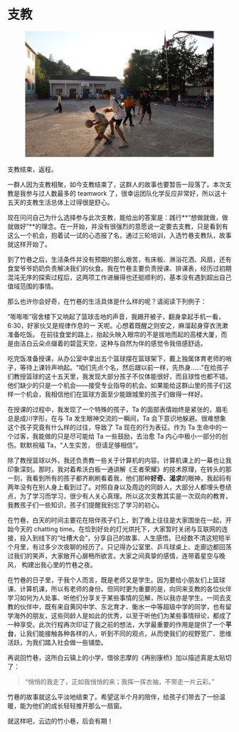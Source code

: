 # 支教

<figure><img src="../.gitbook/assets/be152db4a980446ad94c1b9ea0dfc8d.jpg" alt=""><figcaption></figcaption></figure>

支教结束，返程。

一群人因为支教相聚，如今支教结束了，这群人的故事也要暂告一段落了。本次支教是我参与过人数最多的 teamwork 了，很幸运团队化学反应非常好，所以这十五天的支教生活总体上过得很是舒心。

现在问问自己为什么选择参与此次支教，能给出的答案是：践行**“想做就做，做就做好”**的理念。在一开始，并没有很强烈的意愿说一定要去支教，只是看到有这么一个机会，抱着试一试的心态报了名，通过三轮培训，入选竹巷支教队，故事就这样开始了。

到了竹巷之后，生活条件并没有预期的那么艰苦，有床板、淋浴花洒、风扇，还有食堂爷爷奶奶负责解决我们的伙食。我在竹巷主要负责授课、排课表，经历过初期混沌无序的探索过程后，这两项工作进展得也还挺顺利的，基本没有遇到超出自己值域范围的事情。

那么也许你会好奇，在竹巷的生活具体是什么样的呢？请阅读下列例子：

“嘭嘭嘭”宿舍楼下又响起了篮球击地的声音，我踢开被子，翻身拿起手机一看，6:30，好家伙又是规律作息的一 天呢。心想着既醒之则安之，麻溜起身穿衣洗漱准备吃饭。 在前往食堂的路上，抬起头映入眼帘的不是拔地而起的高楼大厦，而是由洁白云朵点缀着的碧蓝天空，这种与自然为伴的感觉令我倍感舒适。

吃完饭准备授课，从办公室中拿出五个篮球摆在篮球架下，戴上独属体育老师的哨子，等待上课铃声响起。“咱们先点个名，然后跟以前一样，先热身……”在给孩子们教授篮球的这十五天里，我发现大部分孩子不仅体能很好，而且球性也都不错。 他们缺少的只是一个机会——接受专业指导的机会。如果能给这群山里的孩子们这样一个机会，我相信他们在篮球方面至少能跟城里的孩子们做得一样好。

在授课的过程中，我发现了一个特殊的孩子，Ta 的面部表情始终是紧张的，眉毛总是成川字形，在与 Ta 发生眼神交流的一瞬间，Ta 会下意识地躲避。很难想象这个孩子究竟有什么样的过往，导致了 Ta 现在的行为表征。作为 Ta 生命中的一个过客，我能做的只是尽可能给 Ta 一些鼓励，去治愈 Ta 内心中极小一部分的创伤。默默祝福 Ta，“人生实苦， 但请足够相信”。

除了教授篮球以外，我还负责教一些关于计算机的内容。计算机课上的一幕也让我印象深刻。那时，我对着希沃白板一通讲解《王者荣耀》的技术原理，在转头的那一刻，我看到所有的孩子都齐刷刷看着我，他们那种**好奇、渴求**的眼神，我起码有两年没有在别人身上看到过了。对照自身以及周边的同龄人，大部分人都埋头卷绩点，为了学习而学习，很少有人关心真理。所以这次支教其实是一次双向的教育，我教孩子们一些知识，孩子们提醒我别忘了学习的初心。

在竹巷，白天的时间主要花在陪伴孩子们上，到了晚上往往是大家围坐在一起，开始今天的 chatting time。在恰到好处的灯光烘托下，大家暂时关闭与互联网的连接，投入到线下的“吐槽大会”，分享自己的故事、人生感悟。已经数不清这短短半个月里，有过多少次夜聊的经历了。只记得办公室里、乒乓球桌上、走廊边都回荡过我们的笑声，大家敞开心扉畅所欲言。大家之间真挚的感情，连带着星空与晚风， 构建出我心里的竹巷之夜。

在竹巷的日子里，于我个人而言，既是老师又是学生。因为要给小朋友们上篮球课、计算机课，所以有老师的身份。但同时更为重要的是，向同来支教的各位伙伴学习如何为人处事、听他们分享关于某些事情的见解，所以我亦是学生。一同去支教的伙伴中，既有来自黄冈中学、东北育才、衡水一中等超级中学的同学，也有留学海外的朋友，这些同龄人是如此的优秀，以至于听他们为某些事情辩论，都成了一种享受。此次行程再次印证了我之前的想法，大学最重要的作用是提供了一个**平台**，让我们能接触各种各样的人，听到不同的观点，从而使我们的视野宽广、思维活跃，为我们踏入社会做一些铺垫。

再说回竹巷，这所白云镇上的小学，借徐志摩的《再别康桥》加以描述真是太贴切了：

> “悄悄的我走了，正如我悄悄的来；我挥一挥衣袖，不带走一片云彩。”

竹巷的故事就这么平淡地结束了。希望这半个月的陪伴，给孩子们带去了一份温暖，能为他们的成长轻轻推开那么一扇窗。

就这样吧，云边的竹小巷，后会有期！
